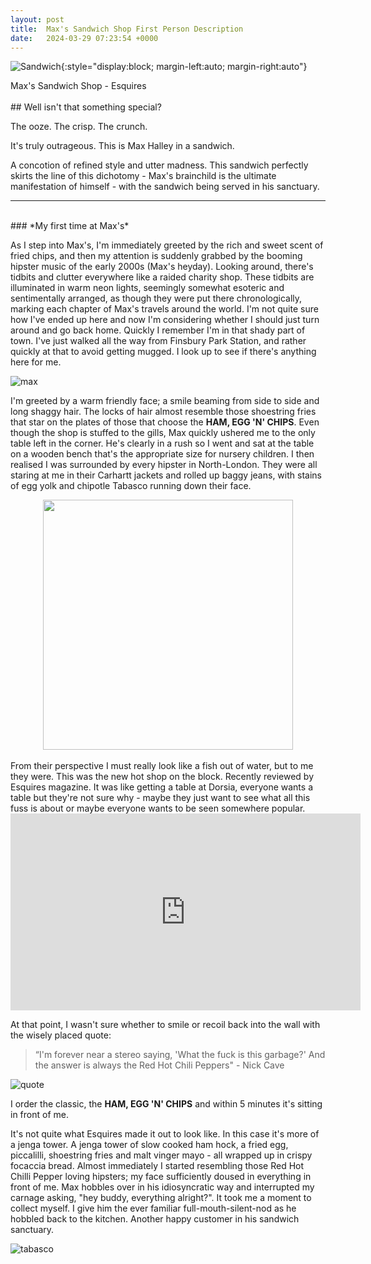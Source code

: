 ```yaml
---
layout: post
title:  Max's Sandwich Shop First Person Description
date:   2024-03-29 07:23:54 +0000
---
```

![Sandwich]({{site.baseurl}}/assets/sandwich.jpeg){:style="display:block; margin-left:auto; margin-right:auto"}
<figcaption>Max's Sandwich Shop - Esquires</figcaption>
<br>
## Well isn't that something special? 

The ooze. The crisp. The crunch. 

It's truly outrageous. This is Max Halley in a sandwich.

A concotion of refined style and utter madness. This sandwich perfectly skirts the line of this dichotomy - Max's brainchild is the ultimate manifestation of himself - with the sandwich being served in his sanctuary. 


---
<br>
### *My first time at Max's*

As I step into Max's, I'm immediately greeted by the rich and sweet scent of fried chips, and then my attention is suddenly grabbed by the booming hipster music of the early 2000s (Max's heyday). Looking around, there's tidbits and clutter everywhere like a raided charity shop. These tidbits are illuminated in warm neon lights, seemingly somewhat esoteric and sentimentally arranged, as though they were put there chronologically, marking each chapter of Max's travels around the world. I'm not quite sure how I've ended up here and now I'm considering whether I should just turn around and go back home. Quickly I remember I'm in that shady part of town. I've just walked all the way from Finsbury Park Station, and rather quickly at that to avoid getting mugged. I look up to see if there's anything here for me.


![max]({{site.baseurl}}/assets/maxhalley.jpg)

I'm greeted by a warm friendly face; a smile beaming from side to side and long shaggy hair. The locks of hair almost resemble those shoestring fries that star on the plates of those that choose the **HAM, EGG 'N' CHIPS**. Even though the shop is stuffed to the gills, Max quickly ushered me to the only table left in the corner. He's clearly in a rush so I went and sat at the table on a wooden bench that's the appropriate size for nursery children. I then realised I was surrounded by every hipster in North-London. They were all staring at me in their Carhartt jackets and rolled up baggy jeans, with stains of egg yolk and chipotle Tabasco running down their face. 
<br>
<div align="center">
<img  src="{{site.baseurl}}/assets/hipster.png" width="400" >
</div> <br>
From their perspective I must really look like a fish out of water, but to me they were. This was the new hot shop on the block. Recently reviewed by Esquires magazine. It was like getting a table at Dorsia, everyone wants a table but they're not sure why - maybe they just want to see what all this fuss is about or maybe everyone wants to be seen somewhere popular. 
<br>

<div align="center">
<iframe width="560" height="315" src="https://www.youtube.com/embed/cISYzA36-ZY?start=71&end=85" title="YouTube video player" frameborder="0" allow="accelerometer; autoplay; clipboard-write; encrypted-media; gyroscope; picture-in-picture; web-share" referrerpolicy="strict-origin-when-cross-origin" allowfullscreen></iframe>
</div> 


At that point, I wasn't sure whether to smile or recoil back into the wall with the wisely placed quote:

> “I'm forever near a stereo saying, 'What the fuck is this garbage?' And the answer is always the Red Hot Chili Peppers" - Nick Cave 

![quote]({{site.baseurl}}/assets/quote.jpg)

I order the classic, the **HAM, EGG 'N' CHIPS** and within 5 minutes it's sitting in front of me. 

It's not quite what Esquires made it out to look like. In this case it's more of a jenga tower. A jenga tower of slow cooked ham hock, a fried egg, piccalilli, shoestring fries and malt vinger mayo - all wrapped up in crispy focaccia bread. Almost immediately I started resembling those Red Hot Chilli Pepper loving hipsters; my face sufficiently doused in everything in front of me. Max hobbles over in his idiosyncratic way and interrupted my carnage asking, "hey buddy, everything alright?". It took me a moment to collect myself. I give him the ever familiar full-mouth-silent-nod as he hobbled back to the kitchen. Another happy customer in his sandwich sanctuary. 

 ![tabasco]({{site.baseurl}}/assets/tabasco.jpg)



